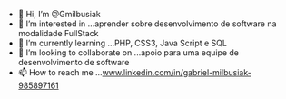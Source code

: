 - 👋 Hi, I’m @Gmilbusiak
- 👀 I’m interested in ...aprender sobre desenvolvimento de software na modalidade FullStack
- 🌱 I’m currently learning ...PHP, CSS3, Java Script e SQL
- 💞️ I’m looking to collaborate on ...apoio para uma equipe de desenvolvimento de software
- 📫 How to reach me ...www.linkedin.com/in/gabriel-milbusiak-985897161

<!---
Gmilbusiak/Gmilbusiak is a ✨ special ✨ repository because its `README.md` (this file) appears on your GitHub profile.
You can click the Preview link to take a look at your changes.
--->
